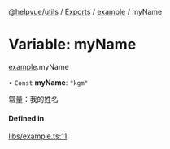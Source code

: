 [@helpvue/utils](../README.md) / [Exports](../modules.md) / [example](../modules/example.md) / myName

# Variable: myName

[example](../modules/example.md).myName

• `Const` **myName**: ``"kgm"``

常量：我的姓名

#### Defined in

[libs/example.ts:11](https://github.com/kgm0515/helpvue/blob/494f501/packages/utils/src/libs/example.ts#L11)
